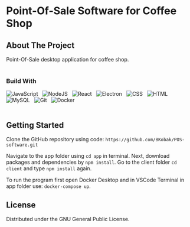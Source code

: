 # Point-Of-Sale Software for Coffee Shop

## About The Project
Point-Of-Sale desktop application for coffee shop.
<br/>
<br/>

### Build With
<div>
  <img src="https://skillicons.dev/icons?i=javascript" title="JavaScript" alt="JavaScript"/>&nbsp;&nbsp;
  <img src="https://skillicons.dev/icons?i=nodejs" title="NodeJS" alt="NodeJS"/>&nbsp;&nbsp;
  <img src="https://skillicons.dev/icons?i=react" title="React" alt="React"/>&nbsp;&nbsp;
  <img src="https://skillicons.dev/icons?i=electron" title="Electron" alt="Electron"/>&nbsp;&nbsp;
  <img src="https://skillicons.dev/icons?i=css"  title="CSS3" alt="CSS"/>&nbsp;&nbsp;
  <img src="https://skillicons.dev/icons?i=html" title="HTML5" alt="HTML"/>&nbsp;&nbsp;
  <img src="https://skillicons.dev/icons?i=mysql" title="MySQL" alt="MySQL"/>&nbsp;&nbsp;
  <img src="https://skillicons.dev/icons?i=git" title="Git" alt="Git"/>&nbsp;&nbsp;
  <img src="https://skillicons.dev/icons?i=docker" title="Docker" alt="Docker"/>
</div>

<br/>

## Getting Started

Clone the GitHub repository using code: ```https://github.com/BKobak/POS-software.git```

Navigate to the app folder using ```cd app``` in terminal.
Next, download packages and dependencies by ```npm install```.
Go to the client folder ```cd client``` and type ```npm install``` again.

To run the program first open Docker Desktop and in VSCode Terminal in app folder use: ```docker-compose up```.



## License
Distributed under the GNU General Public License.

